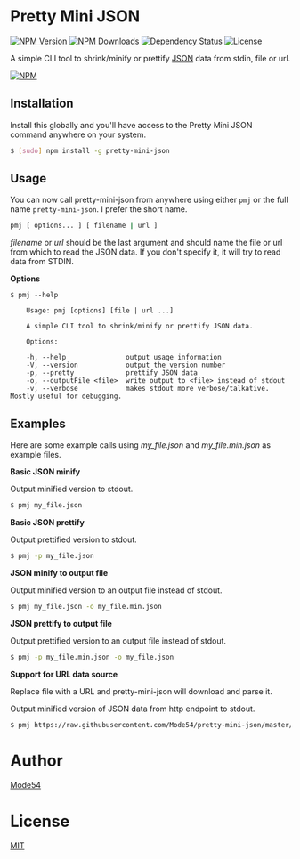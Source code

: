 # Pretty Mini JSON

[![NPM Version](http://img.shields.io/npm/v/pretty-mini-json.svg?style=flat)](https://www.npmjs.org/package/pretty-mini-json)
[![NPM Downloads](https://img.shields.io/npm/dt/pretty-mini-json.svg?style=flat)](https://www.npmjs.org/package/pretty-mini-json)
[![Dependency Status](https://img.shields.io/david/mode54/pretty-mini-json.svg)](https://david-dm.org/mode54/pretty-mini-json)
[![License](https://img.shields.io/npm/l/pretty-mini-json.svg)](http://opensource.org/licenses/MIT)

A simple CLI tool to shrink/minify or prettify [JSON](http://json.org) data from stdin, file or url.

[![NPM](https://nodei.co/npm/pretty-mini-json.png?downloadRank=true&stars=true)](https://nodei.co/npm/pretty-mini-json/)

## Installation
Install this globally and you'll have access to the Pretty Mini JSON command anywhere on your system.

```sh
$ [sudo] npm install -g pretty-mini-json
```

## Usage
You can now call pretty-mini-json from anywhere using either `pmj` or the full name `pretty-mini-json`. I prefer the short name.


```sh
pmj [ options... ] [ filename | url ]
```

*filename* or *url* should be the last argument and should name the file or url from which to read the JSON data. If you don't specify it, it will try to read data from STDIN.

**Options**

```
$ pmj --help

	Usage: pmj [options] [file | url ...]

	A simple CLI tool to shrink/minify or prettify JSON data.

	Options:

	-h, --help               output usage information
	-V, --version            output the version number
	-p, --pretty             prettify JSON data
	-o, --outputFile <file>  write output to <file> instead of stdout
	-v, --verbose            makes stdout more verbose/talkative. Mostly useful for debugging.
```

## Examples

Here are some example calls using *my_file.json* and *my_file.min.json* as example files.

**Basic JSON minify**

Output minified version to stdout.
```sh
$ pmj my_file.json
```

**Basic JSON prettify**

Output prettified version to stdout.
```sh
$ pmj -p my_file.json
```

**JSON minify to output file**

Output minified version to an output file instead of stdout.
```sh
$ pmj my_file.json -o my_file.min.json
```

**JSON prettify to output file**

Output prettified version to an output file instead of stdout.
```sh
$ pmj -p my_file.min.json -o my_file.json
```

**Support for URL data source**

Replace file with a URL and pretty-mini-json will download and parse it.

Output minified version of JSON data from http endpoint to stdout.
```sh
$ pmj https://raw.githubusercontent.com/Mode54/pretty-mini-json/master/package.json
```

# Author
[Mode54](http://Mode54.com)

# License

[MIT](https://raw.githubusercontent.com/Mode54/pretty-mini-json/master/LICENSE)
